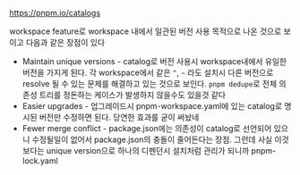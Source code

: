 https://pnpm.io/catalogs

workspace feature로 workspace 내에서 일관된 버전 사용 목적으로 나온 것으로 보이고 다음과 같은 장점이  있다

- Maintain unique versions - catalog로 버전 사용시 workspace내에서 유일한 버전을 가지게 된다. 각 workspace에서 같은 `^`, `~` 라도 설치시 다른 버전으로 resolve 될 수 있는 문제를 해결하고 있는 것으로 보인다. `pnpm dedupe`로 전체 의존성 트리를 정돈하는 케이스가 발생하지 않을수도 있을것 같다
- Easier upgrades - 업그레이드시 pnpm-workspace.yaml에 있는 catalog로 명시된 버전만 수정하면 된다. 당연한 효과를 굳이 써놨네
- Fewer merge conflict - package.json에는 의존성이 catalog로 선언되어 있으니 수정될일이 없어서 package.json의 충돌이 줄어든다는 장점. 그런데 사실 이것 보다는 unique version으로 하나의 디펜던시 설치처럼 관리가 되니까 pnpm-lock.yaml